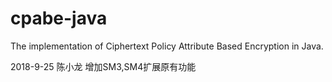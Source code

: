 cpabe-java
==========

The implementation of Ciphertext Policy Attribute Based Encryption in Java.

2018-9-25 陈小龙 增加SM3,SM4扩展原有功能